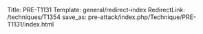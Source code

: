 Title: PRE-T1131
Template: general/redirect-index
RedirectLink: /techniques/T1354
save_as: pre-attack/index.php/Technique/PRE-T1131/index.html